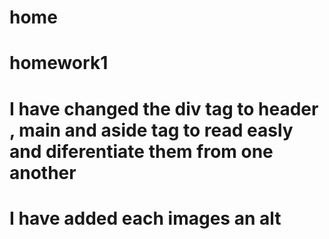 # home
# homework1
# I have changed the div tag to header , main and aside tag to read easly and diferentiate them from one another
# I have added each images an alt 